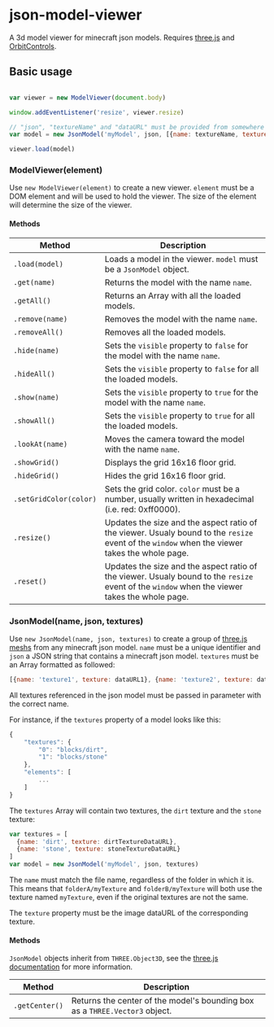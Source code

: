 # json-model-viewer

A 3d model viewer for minecraft json models. Requires [three.js](https://github.com/mrdoob/three.js/) and [OrbitControls](https://github.com/mrdoob/three.js/blob/master/examples/js/controls/OrbitControls.js).

## Basic usage

```javascript

var viewer = new ModelViewer(document.body)

window.addEventListener('resize', viewer.resize)

// "json", "textureName" and "dataURL" must be provided from somewhere else
var model = new JsonModel('myModel', json, [{name: textureName, texture: dataURL}])

viewer.load(model)
```

### ModelViewer(element)

Use `new ModelViewer(element)` to create a new viewer. `element` must be a DOM element and will be used to hold the viewer. The size of the element will determine the size of the viewer.

#### Methods

Method                 | Description
---------------------- | ---------------------------------------------------------------------------------------------------------------------------------------------
`.load(model)`         | Loads a model in the viewer. `model` must be a `JsonModel` object.
`.get(name)`           | Returns the model with the name `name`.
`.getAll()`            | Returns an Array with all the loaded models.
`.remove(name)`        | Removes the model with the name `name`.
`.removeAll()`         | Removes all the loaded models.
`.hide(name)`          | Sets the `visible` property to `false` for the model with the name `name`.
`.hideAll()`           | Sets the `visible` property to `false` for all the loaded models.
`.show(name)`          | Sets the `visible` property to `true` for the model with the name `name`.
`.showAll()`           | Sets the `visible` property to `true` for all the loaded models.
`.lookAt(name)`        | Moves the camera toward the model with the name `name`.
`.showGrid()`          | Displays the grid 16x16 floor grid.
`.hideGrid()`          | Hides the grid 16x16 floor grid.
`.setGridColor(color)` | Sets the grid color. `color` must be a number, usually written in hexadecimal (i.e. red: 0xff0000).
`.resize()`            | Updates the size and the aspect ratio of the viewer. Usualy bound to the `resize` event of the `window` when the viewer takes the whole page.
`.reset()`             | Updates the size and the aspect ratio of the viewer. Usualy bound to the `resize` event of the `window` when the viewer takes the whole page.

### JsonModel(name, json, textures)

Use `new JsonModel(name, json, textures)` to create a group of [three.js meshs](http://threejs.org/docs/index.html#Reference/Objects/Mesh) from any minecraft json model. `name` must be a unique identifier and `json` a JSON string that contains a minecraft json model. `textures` must be an Array formatted as followed:

```javascript
[{name: 'texture1', texture: dataURL1}, {name: 'texture2', texture: dataURL2}, ...]
```

All textures referenced in the json model must be passed in parameter with the correct name.

For instance, if the `textures` property of a model looks like this:

```javascript
{
    "textures": {
        "0": "blocks/dirt",
        "1": "blocks/stone"
    },
    "elements": [
        ...
    ]
}
```

The `textures` Array will contain two textures, the `dirt` texture and the `stone` texture:

```javascript
var textures = [
  {name: 'dirt', texture: dirtTextureDataURL},
  {name: 'stone', texture: stoneTextureDataURL}
]
var model = new JsonModel('myModel', json, textures)
```

The `name` must match the file name, regardless of the folder in which it is. This means that `folderA/myTexture` and `folderB/myTexture` will both use the texture named `myTexture`, even if the original textures are not the same.

The `texture` property must be the image dataURL of the corresponding texture.

#### Methods

`JsonModel` objects inherit from `THREE.Object3D`, see the [three.js documentation](http://threejs.org/docs/index.html#Reference/Core/Object3D) for more information.

Method         | Description
-------------- | ---------------------------------------------------------------------------
`.getCenter()` | Returns the center of the model's bounding box as a `THREE.Vector3` object.
